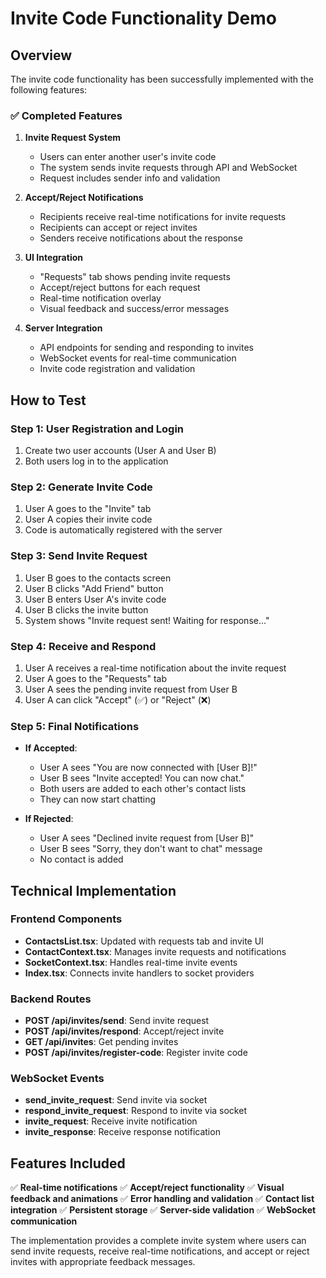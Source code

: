 # Invite Code Functionality Demo

## Overview
The invite code functionality has been successfully implemented with the following features:

### ✅ Completed Features

1. **Invite Request System**
   - Users can enter another user's invite code
   - The system sends invite requests through API and WebSocket
   - Request includes sender info and validation

2. **Accept/Reject Notifications**
   - Recipients receive real-time notifications for invite requests
   - Recipients can accept or reject invites
   - Senders receive notifications about the response

3. **UI Integration**
   - "Requests" tab shows pending invite requests
   - Accept/reject buttons for each request
   - Real-time notification overlay
   - Visual feedback and success/error messages

4. **Server Integration**
   - API endpoints for sending and responding to invites
   - WebSocket events for real-time communication
   - Invite code registration and validation

## How to Test

### Step 1: User Registration and Login
1. Create two user accounts (User A and User B)
2. Both users log in to the application

### Step 2: Generate Invite Code
1. User A goes to the "Invite" tab
2. User A copies their invite code
3. Code is automatically registered with the server

### Step 3: Send Invite Request
1. User B goes to the contacts screen
2. User B clicks "Add Friend" button
3. User B enters User A's invite code
4. User B clicks the invite button
5. System shows "Invite request sent! Waiting for response..."

### Step 4: Receive and Respond
1. User A receives a real-time notification about the invite request
2. User A goes to the "Requests" tab
3. User A sees the pending invite request from User B
4. User A can click "Accept" (✅) or "Reject" (❌)

### Step 5: Final Notifications
- **If Accepted**: 
  - User A sees "You are now connected with [User B]!"
  - User B sees "Invite accepted! You can now chat."
  - Both users are added to each other's contact lists
  - They can now start chatting

- **If Rejected**:
  - User A sees "Declined invite request from [User B]"
  - User B sees "Sorry, they don't want to chat" message
  - No contact is added

## Technical Implementation

### Frontend Components
- **ContactsList.tsx**: Updated with requests tab and invite UI
- **ContactContext.tsx**: Manages invite requests and notifications
- **SocketContext.tsx**: Handles real-time invite events
- **Index.tsx**: Connects invite handlers to socket providers

### Backend Routes
- **POST /api/invites/send**: Send invite request
- **POST /api/invites/respond**: Accept/reject invite
- **GET /api/invites**: Get pending invites
- **POST /api/invites/register-code**: Register invite code

### WebSocket Events
- **send_invite_request**: Send invite via socket
- **respond_invite_request**: Respond to invite via socket
- **invite_request**: Receive invite notification
- **invite_response**: Receive response notification

## Features Included

✅ **Real-time notifications**
✅ **Accept/reject functionality**
✅ **Visual feedback and animations**
✅ **Error handling and validation**
✅ **Contact list integration**
✅ **Persistent storage**
✅ **Server-side validation**
✅ **WebSocket communication**

The implementation provides a complete invite system where users can send invite requests, receive real-time notifications, and accept or reject invites with appropriate feedback messages.
